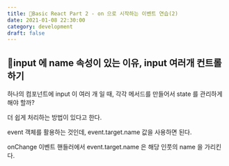 ```yaml
---
title: 🍇Basic React Part 2 - on 으로 시작하는 이벤트 연습(2)
date: 2021-01-08 22:30:00
category: development
draft: false
---
```


## 🍊input 에 name 속성이 있는 이유, input 여러개 컨트롤하기

하나의 컴포넌트에 input 이 여러 개 일 때, 각각 메서드를 만들어서 state 를 관리하게 해야 할까?

더 쉽게 처리하는 방법이 있다고 한다.

event 객체를 활용하는 것인데, event.target.name 값을 사용하면 된다.

onChange 이벤트 핸들러에서 event.target.name 은 해당 인풋의 name 을 가리킨다.
